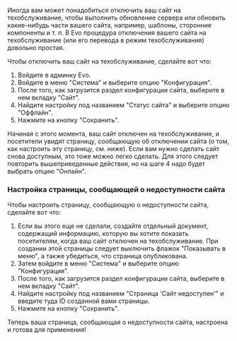 <p>Иногда вам может понадобиться отключить ваш сайт на техобслуживание, чтобы выполнить обновление сервера или обновить какие-нибудь части вашего сайта, например, шаблоны, сторонние компоненты и т. п. В Evo процедура отключения вашего сайта на техобслуживание (или его перевода в режим техобслуживания) довольно простая.</p>
<p>Чтобы отключить ваш сайт на техобслуживание, сделайте вот что:</p>
<ol>
  <li>Войдите в админку Evo.</li>
  <li>Войдите в меню "Система" и выберите опцию "Конфигурация".</li>
  <li>После того, как загрузится раздел конфигурации сайта, выберите в нем вкладку "Сайт".</li>
  <li>Найдите настройку под названием "Статус сайта" и выберите опцию "Оффлайн".</li>
  <li>Нажмите на кнопку "Сохранить".</li>
</ol>
<p>Начиная с этого момента, ваш сайт отключен на техобслуживание, и посетители увидят страницу, сообщающую об отключении сайта (о том, как настроить эту страницу, см. ниже). Если вам нужно сделать сайт снова доступным, это тоже можно легко сделать. Для этого следует повторить вышеприведенные действия, но на шаге 4 надо будет выбрать опцию "Онлайн".</p>
<h3>Настройка страницы, сообщающей о недоступности сайта</h3>
<p>Чтобы настроить страницу, сообщающую о недоступности сайта, сделайте вот что:</p>
<ol>
  <li>Если вы этого еще не сделали, создайте отдельный документ, содержащий информацию, которую вы хотите показать посетителям, когда ваш сайт отключен на техобслуживание. При создании этой страницы следует выключить флажок "Показывать в меню", а также убедиться, что страница опубликована.</li>
  <li>Затем войдите в меню "Система" и выберите опцию "Конфигурация".</li>
  <li>После того, как загрузится раздел конфигурации сайта, выберите в нем вкладку "Сайт".</li>
  <li>Найдите настройку под названием "Страница 'Сайт недоступен'" и введите туда ID созданной вами страницы.</li>
  <li>Нажмите на кнопку "Сохранить".</li>
</ol>
<p>Теперь ваша страница, сообщающая о недоступности сайта, настроена и готова для применения!</p>
